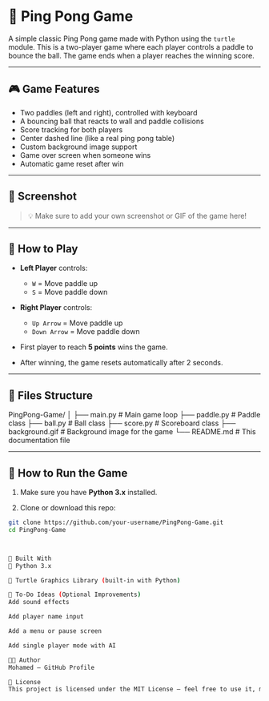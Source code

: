 # 🏓 Ping Pong Game

A simple classic Ping Pong game made with Python using the `turtle` module. This is a two-player game where each player controls a paddle to bounce the ball. The game ends when a player reaches the winning score.

---

## 🎮 Game Features

- Two paddles (left and right), controlled with keyboard
- A bouncing ball that reacts to wall and paddle collisions
- Score tracking for both players
- Center dashed line (like a real ping pong table)
- Custom background image support
- Game over screen when someone wins
- Automatic game reset after win

---

## 📸 Screenshot

> 💡 Make sure to add your own screenshot or GIF of the game here!

---

## 🧠 How to Play

- **Left Player** controls:
  - `W` = Move paddle up
  - `S` = Move paddle down

- **Right Player** controls:
  - `Up Arrow` = Move paddle up
  - `Down Arrow` = Move paddle down

- First player to reach **5 points** wins the game.
- After winning, the game resets automatically after 2 seconds.

---

## 📂 Files Structure

PingPong-Game/
│
├── main.py # Main game loop
├── paddle.py # Paddle class
├── ball.py # Ball class
├── score.py # Scoreboard class
├── background.gif # Background image for the game
└── README.md # This documentation file



---

## 🚀 How to Run the Game

1. Make sure you have **Python 3.x** installed.

2. Clone or download this repo:

```bash
git clone https://github.com/your-username/PingPong-Game.git
cd PingPong-Game



🧰 Built With
🐍 Python 3.x

🐢 Turtle Graphics Library (built-in with Python)

📌 To-Do Ideas (Optional Improvements)
Add sound effects

Add player name input

Add a menu or pause screen

Add single player mode with AI

👨‍💻 Author
Mohamed – GitHub Profile

📜 License
This project is licensed under the MIT License – feel free to use it, modify it, and share it.
